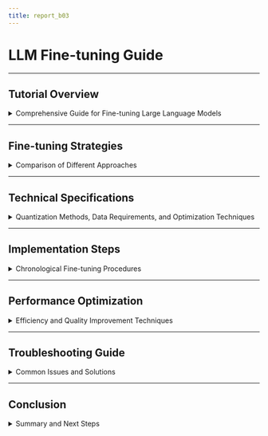 ```yaml
---
title: report_b03
---
```


# LLM Fine-tuning Guide

---

## Tutorial Overview

<details>
<summary>Comprehensive Guide for Fine-tuning Large Language Models</summary>

---

- **Purpose**: Create a detailed tutorial for fine-tuning large language models (LLMs).  
- **Scope**: Cover fine-tuning strategies, technical specifications, and step-by-step implementation.  
- **Target audience**: Data scientists, ML engineers, and AI researchers.  
- **Key outcomes**: Understanding of fine-tuning techniques, implementation steps, and optimization strategies.  

#### Learning Objectives

- **Fine-tuning fundamentals**: Master different approaches to fine-tuning LLMs.  
- **Technical depth**: Understand quantization, data preparation, and optimization techniques.  
- **Practical skills**: Implement fine-tuning workflows with Python examples.  
- **Troubleshooting**: Address common issues and improve model performance.  

---

#### Tutorial Structure

- **Fine-tuning strategies**: Comparison of different approaches.  
- **Technical specifications**: Quantization methods, data requirements, and optimization techniques.  
- **Implementation steps**: Chronological fine-tuning procedures.  
- **Performance optimization**: Efficiency and quality improvement techniques.  
- **Troubleshooting guide**: Common issues and solutions.  

---

</details>

---

## Fine-tuning Strategies

<details>
<summary>Comparison of Different Approaches</summary>

---

- **Full fine-tuning**: Update all model parameters for maximum flexibility.  
  - **Advantages**: High accuracy for specific tasks.  
  - **Disadvantages**: Requires significant computational resources.  

- **Parameter-efficient fine-tuning**: Update only a subset of parameters (e.g., LoRA, adapters).  
  - **Advantages**: Lower resource requirements, faster training.  
  - **Disadvantages**: May not achieve the same accuracy as full fine-tuning.  

- **Prompt tuning**: Learn task-specific prompts while keeping the model frozen.  
  - **Advantages**: Minimal resource usage, quick to implement.  
  - **Disadvantages**: Limited flexibility for complex tasks.  

- **Quantization-aware fine-tuning**: Optimize model weights for lower precision (e.g., INT8, FP16).  
  - **Advantages**: Reduces memory usage and inference latency.  
  - **Disadvantages**: Requires careful implementation to avoid accuracy loss.  

---

#### Selection Criteria

- **Task complexity**: Choose full fine-tuning for complex tasks, prompt tuning for simpler ones.  
- **Resource availability**: Opt for parameter-efficient methods if resources are limited.  
- **Deployment requirements**: Use quantization-aware fine-tuning for resource-constrained environments.  

---

</details>

---

## Technical Specifications

<details>
<summary>Quantization Methods, Data Requirements, and Optimization Techniques</summary>

---

- **Quantization methods**:
  - **Post-training quantization**: Apply quantization after training.  
  - **Quantization-aware training**: Incorporate quantization during training for better accuracy.  

- **Data requirements**:
  - **Dataset size**: Ensure sufficient data for the target task.  
  - **Data quality**: High-quality, task-specific data improves fine-tuning outcomes.  
  - **Preprocessing**: Clean and tokenize data appropriately.  

- **Optimization techniques**:
  - **Learning rate scheduling**: Use warm-up and decay schedules.  
  - **Gradient clipping**: Prevent exploding gradients during training.  
  - **Regularization**: Apply techniques like dropout to avoid overfitting.  

---

#### Example: Quantization-aware Training

```python
from transformers import AutoModelForCausalLM, AutoTokenizer, TrainingArguments, Trainer

# Load model and tokenizer
model_name = "gpt2"
model = AutoModelForCausalLM.from_pretrained(model_name)
tokenizer = AutoTokenizer.from_pretrained(model_name)

# Enable quantization-aware training
model = torch.quantization.quantize_dynamic(
    model, {torch.nn.Linear}, dtype=torch.qint8
)

# Define training arguments
training_args = TrainingArguments(
    output_dir="./results",
    num_train_epochs=3,
    per_device_train_batch_size=8,
    save_steps=10_000,
    save_total_limit=2,
    learning_rate=5e-5,
    weight_decay=0.01,
    logging_dir="./logs",
)

# Define Trainer
trainer = Trainer(
    model=model,
    args=training_args,
    train_dataset=train_dataset,
    eval_dataset=eval_dataset,
)

# Train the model
trainer.train()
```

---

</details>

---

## Implementation Steps

<details>
<summary>Chronological Fine-tuning Procedures</summary>

---

1. **Prepare the environment**:
   - Install required libraries (e.g., `transformers`, `datasets`, `torch`).  
   - Set up GPU/TPU for training.  

2. **Load the pre-trained model**:
   - Use Hugging Face Transformers or similar libraries.  

3. **Prepare the dataset**:
   - Tokenize and preprocess the data.  
   - Split into training, validation, and test sets.  

4. **Define training arguments**:
   - Specify hyperparameters, output directory, and logging settings.  

5. **Train the model**:
   - Use a Trainer or custom training loop.  

6. **Evaluate the model**:
   - Measure performance on validation and test sets.  

7. **Optimize and deploy**:
   - Apply quantization or pruning for deployment.  

---

#### Example: Training Loop

```python
from transformers import AdamW

# Define optimizer
optimizer = AdamW(model.parameters(), lr=5e-5)

# Training loop
for epoch in range(num_epochs):
    model.train()
    for batch in train_dataloader:
        inputs = tokenizer(batch["text"], return_tensors="pt", padding=True, truncation=True)
        outputs = model(**inputs, labels=inputs["input_ids"])
        loss = outputs.loss
        loss.backward()
        optimizer.step()
        optimizer.zero_grad()
```

---

</details>

---

## Performance Optimization

<details>
<summary>Efficiency and Quality Improvement Techniques</summary>

---

- **Gradient accumulation**: Simulate larger batch sizes on memory-constrained devices.  
- **Mixed precision training**: Use FP16 for faster training and reduced memory usage.  
- **Distributed training**: Scale training across multiple GPUs/TPUs.  
- **Hyperparameter tuning**: Experiment with learning rates, batch sizes, and other parameters.  

#### Example: Mixed Precision Training

```python
from torch.cuda.amp import GradScaler, autocast

scaler = GradScaler()

for batch in train_dataloader:
    with autocast():
        outputs = model(**inputs, labels=inputs["input_ids"])
        loss = outputs.loss
    scaler.scale(loss).backward()
    scaler.step(optimizer)
    scaler.update()
    optimizer.zero_grad()
```

---

</details>

---

## Troubleshooting Guide

<details>
<summary>Common Issues and Solutions</summary>

---

- **Overfitting**:
  - Use regularization techniques like dropout.  
  - Monitor validation loss and apply early stopping.  

- **Exploding gradients**:
  - Apply gradient clipping.  
  - Reduce learning rate.  

- **Slow training**:
  - Use mixed precision or distributed training.  
  - Optimize data loading with `DataLoader` settings.  

- **Accuracy degradation**:
  - Check data preprocessing steps.  
  - Experiment with different fine-tuning strategies.  

---

</details>

---

## Conclusion

<details>
<summary>Summary and Next Steps</summary>

---

- **Key learnings**: Fine-tuning LLMs requires careful planning, resource management, and optimization.  
- **Implementation approach**: Start with simple strategies, progress to advanced techniques as needed.  
- **Future exploration**: Experiment with emerging techniques like LoRA and prompt tuning.  

---

</details>
